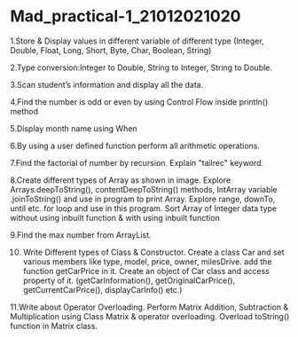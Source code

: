 # Mad_practical-1_21012021020
1.Store & Display values in different variable of different type (Integer, Double, Float, Long, Short, Byte, Char, Boolean, String)

2.Type conversion:Integer to Double, String to Integer, String to Double.

3.Scan student’s information and display all the data.

4.Find the number is odd or even by using Control Flow inside println() method

5.Display month name using When

6.By using a user defined function perform all arithmetic operations.

7.Find the factorial of number by recursion. Explain "tailrec" keyword.

8.Create different types of Array as shown in image. Explore Arrays.deepToString(), contentDeepToString() methods, IntArray variable .joinToString()  and use in program to print Array. Explore range, downTo, until etc. for loop and use in this program. Sort Array of Integer data type without using inbuilt function & with using inbuilt function

9.Find the max number from ArrayList.

10. Write Different types of Class & Constructor. Create a class Car and set various members like type, model, price, owner, milesDrive. add the function getCarPrice in it. Create an object of Car class and access property of it. (getCarInformation(), getOriginalCarPrice(), getCurrentCarPrice(), displayCarInfo() etc.)

11.Write about Operator Overloading. Perform Matrix Addition, Subtraction & Multiplication using Class Matrix & operator overloading. Overload toString() function in Matrix class.
